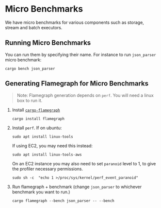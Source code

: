 # Micro Benchmarks

We have micro benchmarks for various components such as storage, stream and batch executors.

## Running Micro Benchmarks

You can run them by specifying their name.
For instance to run `json_parser` micro benchmark:

```shell
cargo bench json_parser
```

## Generating Flamegraph for Micro Benchmarks

> Note: Flamegraph generation depends on `perf`. You will need a linux box to run it.

1. Install [`cargo-flamegraph`](https://github.com/flamegraph-rs/flamegraph)
    ```shell
    cargo install flamegraph
    ```
   
2. Install `perf`. If on ubuntu:
   ```shell
   sudo apt install linux-tools
   ```
   
   If using EC2, you may need this instead:
   ```shell
   sudo apt install linux-tools-aws
   ```
   
   On an EC2 instance you may also need to set `paranoid` level to 1,
   to give the profiler necessary permissions.
   ```shell
   sudo sh -c  "echo 1 >/proc/sys/kernel/perf_event_paranoid"
   ```

3. Run flamegraph + benchmark (change `json_parser` to whichever benchmark you want to run.)
    ```shell
    cargo flamegraph --bench json_parser -- --bench
    ```